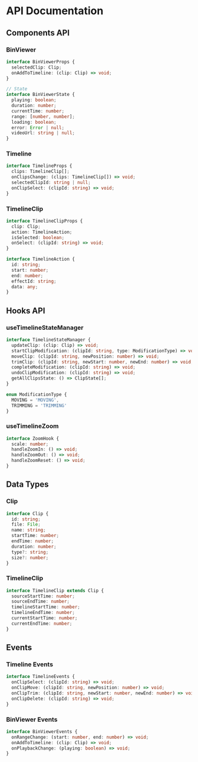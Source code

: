 # API Documentation

## Components API

### BinViewer
```typescript
interface BinViewerProps {
  selectedClip: Clip;
  onAddToTimeline: (clip: Clip) => void;
}

// State
interface BinViewerState {
  playing: boolean;
  duration: number;
  currentTime: number;
  range: [number, number];
  loading: boolean;
  error: Error | null;
  videoUrl: string | null;
}
```

### Timeline
```typescript
interface TimelineProps {
  clips: TimelineClip[];
  onClipsChange: (clips: TimelineClip[]) => void;
  selectedClipId: string | null;
  onClipSelect: (clipId: string) => void;
}
```

### TimelineClip
```typescript
interface TimelineClipProps {
  clip: Clip;
  action: TimelineAction;
  isSelected: boolean;
  onSelect: (clipId: string) => void;
}

interface TimelineAction {
  id: string;
  start: number;
  end: number;
  effectId: string;
  data: any;
}
```

## Hooks API

### useTimelineStateManager
```typescript
interface TimelineStateManager {
  updateClip: (clip: Clip) => void;
  startClipModification: (clipId: string, type: ModificationType) => void;
  moveClip: (clipId: string, newPosition: number) => void;
  trimClip: (clipId: string, newStart: number, newEnd: number) => void;
  completeModification: (clipId: string) => void;
  undoClipModification: (clipId: string) => void;
  getAllClipsState: () => ClipState[];
}

enum ModificationType {
  MOVING = 'MOVING',
  TRIMMING = 'TRIMMING'
}
```

### useTimelineZoom
```typescript
interface ZoomHook {
  scale: number;
  handleZoomIn: () => void;
  handleZoomOut: () => void;
  handleZoomReset: () => void;
}
```

## Data Types

### Clip
```typescript
interface Clip {
  id: string;
  file: File;
  name: string;
  startTime: number;
  endTime: number;
  duration: number;
  type?: string;
  size?: number;
}
```

### TimelineClip
```typescript
interface TimelineClip extends Clip {
  sourceStartTime: number;
  sourceEndTime: number;
  timelineStartTime: number;
  timelineEndTime: number;
  currentStartTime: number;
  currentEndTime: number;
}
```

## Events

### Timeline Events
```typescript
interface TimelineEvents {
  onClipSelect: (clipId: string) => void;
  onClipMove: (clipId: string, newPosition: number) => void;
  onClipTrim: (clipId: string, newStart: number, newEnd: number) => void;
  onClipDelete: (clipId: string) => void;
}
```

### BinViewer Events
```typescript
interface BinViewerEvents {
  onRangeChange: (start: number, end: number) => void;
  onAddToTimeline: (clip: Clip) => void;
  onPlaybackChange: (playing: boolean) => void;
}
```